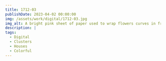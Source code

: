 ```yaml
---
title: 1712-03
publishDate: 2023-04-02 00:00:00
img: /assets/work/digital/1712-03.jpg
img_alt: A bright pink sheet of paper used to wrap flowers curves in front of rich blue background
description: |
tags:
  - Digital
  - Clusters
  - Houses
  - Colorful
---
```


